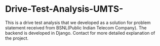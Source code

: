 # Drive-Test-Analysis-UMTS-
This is a drive test analysis that we developed as a solution for problem statement received from BSNL(Public Indian Telecom Company).
The backend is developed in Django.
Contact for more detailed explanation of the project.
